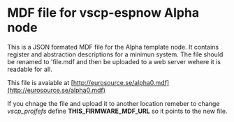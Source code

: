 # MDF file for vscp-espnow Alpha node

This is a JSON formated MDF file for the Alpha template node. It contains register and abstraction descriptions for a minimun system. The file should be renamed to 'file.mdf and then be uploaded to a web server wehere it is readable for all. 

This file is avaiable at [http://eurosource.se/alpha0.mdf](http://eurosource.se/alpha0.mdf)

If you chnage the file and upload it to another location remeber to change _vscp_projfefs_ define **THIS_FIRMWARE_MDF_URL** so it points to the new file.
